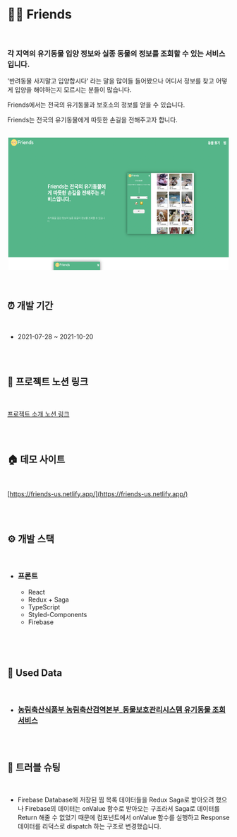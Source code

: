 # 🐶🐱 Friends

<br />

### 각 지역의 유기동물 입양 정보와 실종 동물의 정보를 조회할 수 있는 서비스입니다.

'반려동물 사지말고 입양합시다' 라는 말을 많이들 들어봤으나 어디서 정보를 찾고 어떻게 입양을 해야하는지 모르시는 분들이 많습니다.
<br />

Friends에서는 전국의 유기동물과 보호소의 정보를 얻을 수 있습니다.
<br />

Friends는 전국의 유기동물에게 따듯한 손길을 전해주고자 합니다.
<br />
<br />

<p align="center"><img src="public/img/screen.png"  width="500" height="300"></p>

<br />

## ⏰ 개발 기간

<br />

- 2021-07-28 ~ 2021-10-20

<br />
<br />

## 📒 프로젝트 노션 링크

<br />

[프로젝트 소개 노션 링크](https://holly-monarch-69a.notion.site/Friends-7d37c804379a4c99bcc2f77369f547f4)

<br />
<br />

## 🏠 데모 사이트

<br />

[https://friends-us.netlify.app/](https://friends-us.netlify.app/)

<br />
<br />

## ⚙️ 개발 스택

<br />

- ### 프론트
  - React
  - Redux + Saga
  - TypeScript
  - Styled-Components
  - Firebase

<br />

<br />
<br />

## 📁 Used Data

<br />

- ### [농림축산식품부 농림축산검역본부\_동물보호관리시스템 유기동물 조회 서비스](https://www.data.go.kr/tcs/dss/selectApiDataDetailView.do?publicDataPk=15001096)

<br />
<br />

## 🔨 트러블 슈팅

<br />

- Firebase Database에 저장된 찜 목록 데이터들을 Redux Saga로 받아오려 했으나 Firebase의 데이터는 onValue 함수로 받아오는 구조라서 Saga로 데이터를 Return 해줄 수 없었기 때문에 컴포넌트에서 onValue 함수를 실행하고 Response 데이터를 리덕스로 dispatch 하는 구조로 변경했습니다.

<br />
<br />
